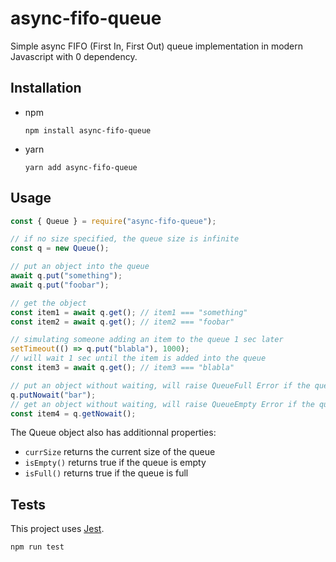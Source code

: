 # async-fifo-queue
Simple async FIFO (First In, First Out) queue implementation in modern Javascript with 0 dependency.

## Installation

* npm

  `npm install async-fifo-queue`

* yarn

  `yarn add async-fifo-queue`
  
## Usage

```javascript
const { Queue } = require("async-fifo-queue");

// if no size specified, the queue size is infinite
const q = new Queue();

// put an object into the queue
await q.put("something");
await q.put("foobar");

// get the object
const item1 = await q.get(); // item1 === "something"
const item2 = await q.get(); // item2 === "foobar"

// simulating someone adding an item to the queue 1 sec later
setTimeout(() => q.put("blabla"), 1000);
// will wait 1 sec until the item is added into the queue
const item3 = await q.get(); // item3 === "blabla"

// put an object without waiting, will raise QueueFull Error if the queue is already full
q.putNowait("bar");
// get an object without waiting, will raise QueueEmpty Error if the queue is empty
const item4 = q.getNowait();
```

The Queue object also has additionnal properties:
* `currSize` returns the current size of the queue
* `isEmpty()` returns true if the queue is empty
* `isFull()` returns true if the queue is full

## Tests

This project uses [Jest](https://github.com/facebook/jest).

`npm run test`
